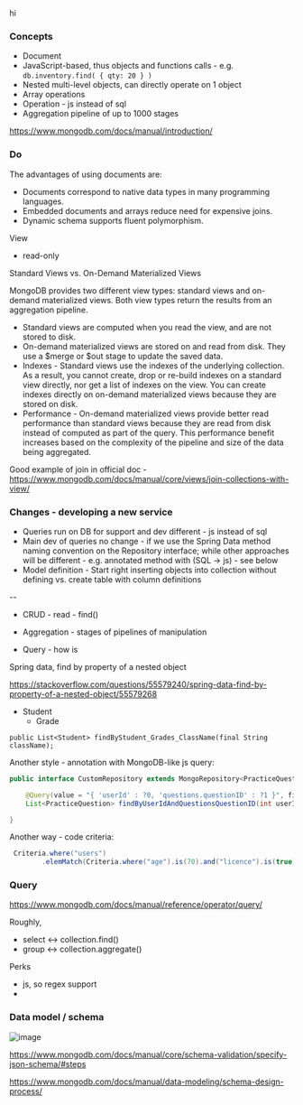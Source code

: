 hi


### Concepts

* Document
* JavaScript-based, thus objects and functions calls - e.g. `db.inventory.find( { qty: 20 } )`
* Nested multi-level objects, can directly operate on 1 object
* Array operations
* Operation - js instead of sql
* Aggregation pipeline of up to 1000 stages

https://www.mongodb.com/docs/manual/introduction/



### Do

The advantages of using documents are:

* Documents correspond to native data types in many programming languages.
* Embedded documents and arrays reduce need for expensive joins.
* Dynamic schema supports fluent polymorphism.


View

* read-only

Standard Views vs. On-Demand Materialized Views

MongoDB provides two different view types: standard views and on-demand materialized views. Both view types return the results from an aggregation pipeline.
* Standard views are computed when you read the view, and are not stored to disk.
* On-demand materialized views are stored on and read from disk. They use a $merge or $out stage to update the saved data.
* Indexes - Standard views use the indexes of the underlying collection. As a result, you cannot create, drop or re-build indexes on a standard view directly, nor get a list of indexes on the view. You can create indexes directly on on-demand materialized views because they are stored on disk.
* Performance - On-demand materialized views provide better read performance than standard views because they are read from disk instead of computed as part of the query. This performance benefit increases based on the complexity of the pipeline and size of the data being aggregated.

Good example of join in official doc - https://www.mongodb.com/docs/manual/core/views/join-collections-with-view/


### Changes - developing a new service

* Queries run on DB for support and dev different - js instead of sql
* Main dev of queries no change - if we use the Spring Data method naming convention on the Repository interface; while other approaches will be different - e.g. annotated method with (SQL -> js) - see below
* Model definition - Start right inserting objects into collection without defining vs. create table with column definitions

--



* CRUD - read - find() 
* Aggregation - stages of pipelines of manipulation 

* Query - how is


Spring data, find by property of a nested object

https://stackoverflow.com/questions/55579240/spring-data-find-by-property-of-a-nested-object/55579268

- Student
  - Grade

`public List<Student> findByStudent_Grades_ClassName(final String className);`

Another style - annotation with MongoDB-like js query:
```java
public interface CustomRepository extends MongoRepository<PracticeQuestion, String> {

    @Query(value = "{ 'userId' : ?0, 'questions.questionID' : ?1 }", fields = "{ 'questions.questionID' : 1 }")
    List<PracticeQuestion> findByUserIdAndQuestionsQuestionID(int userId, int questionID);

}
```

Another way - code criteria:
```java
 Criteria.where("users")
        .elemMatch(Criteria.where("age").is(70).and("licence").is(true));
```


### Query

https://www.mongodb.com/docs/manual/reference/operator/query/

Roughly,
* select <-> collection.find()
* group <-> collection.aggregate()

Perks
* js, so regex support
* 


### Data model / schema

![image](https://github.com/user-attachments/assets/b4d3fec6-5a80-44b0-9360-6432b1b5e9f2)


https://www.mongodb.com/docs/manual/core/schema-validation/specify-json-schema/#steps

https://www.mongodb.com/docs/manual/data-modeling/schema-design-process/
